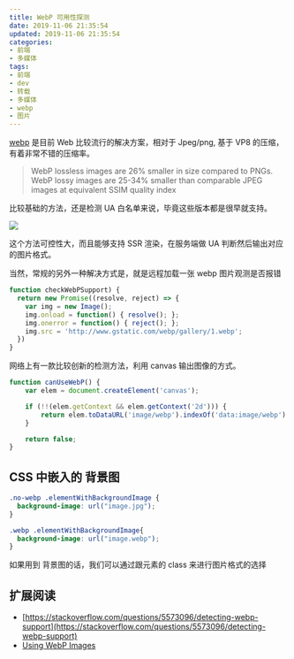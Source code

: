 ```yaml
---
title: WebP 可用性探测
date: 2019-11-06 21:35:54
updated: 2019-11-06 21:35:54
categories:
- 前端
- 多媒体
tags:
- 前端
- dev
- 转载
- 多媒体
- webp
- 图片
---
```


[webp](https://developers.google.com/speed/webp) 是目前 Web 比较流行的解决方案，相对于 Jpeg/png, 基于 VP8 的压缩，有着非常不错的压缩率。

> WebP lossless images are 26% smaller in size compared to PNGs. WebP lossy images are 25-34% smaller than comparable JPEG images at equivalent SSIM quality index

比较基础的方法，还是检测 UA 白名单来说，毕竟这些版本都是很早就支持。

![](http://img1.vued.vanthink.cn/webp.png)

<!-- more -->

这个方法可控性大，而且能够支持 SSR 渲染，在服务端做 UA 判断然后输出对应的图片格式。

当然，常规的另外一种解决方式是，就是远程加载一张 webp 图片观测是否报错

```javascript
function checkWebPSupport) {
  return new Promise((resolve, reject) => {
	var img = new Image();
	img.onload = function() { resolve(); };
    img.onerror = function() { reject(); };
    img.src = 'http://www.gstatic.com/webp/gallery/1.webp';
  })
}
```

网络上有一款比较创新的检测方法，利用 canvas 输出图像的方式。

```javascript
function canUseWebP() {
    var elem = document.createElement('canvas');

    if (!!(elem.getContext && elem.getContext('2d'))) {
        return elem.toDataURL('image/webp').indexOf('data:image/webp') == 0;
    }

    return false;
}
```

CSS 中嵌入的 背景图
------------

```css
.no-webp .elementWithBackgroundImage {
  background-image: url("image.jpg");
}

.webp .elementWithBackgroundImage{
  background-image: url("image.webp");
}
```

如果用到 背景图的话，我们可以通过跟元素的 class 来进行图片格式的选择

扩展阅读
----

*   [https://stackoverflow.com/questions/5573096/detecting-webp-support](https://stackoverflow.com/questions/5573096/detecting-webp-support)
*   [Using WebP Images](https://css-tricks.com/using-webp-images/)
